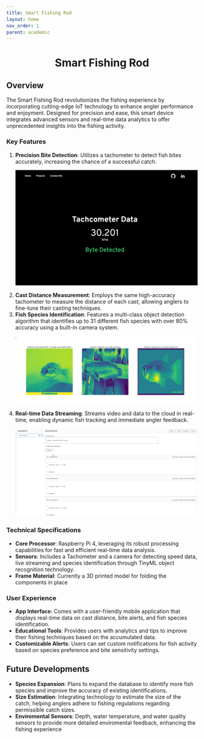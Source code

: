 ```yaml
---
title: Smart Fishing Rod
layout: home
nav_order: 1
parent: academic
---
```


<h1 align="center"> Smart Fishing Rod </h1>


<h2>Overview</h2>

The Smart Fishing Rod revolutionizes the fishing experience by incorporating cutting-edge IoT technology to enhance angler performance and enjoyment. Designed for precision and ease, this smart device integrates advanced sensors and real-time data analytics to offer unprecedented insights into the fishing activity.

<h3>Key Features</h3>
<ol>
    <li><b>Precision Bite Detection</b>:
        Utilizes a tachometer to detect fish bites accurately, increasing the chance of a successful catch. </li>
        
<p align="center"><img src= "/images/fishing-rod/fishingRodUI.png" Width=600/>
    <li><b>Cast Distance Measurement</b>:
        Employs the same high-accuracy tachometer to measure the distance of each cast, allowing anglers to fine-tune their casting techniques.</li>
    <li><b>Fish Species Identification</b>:
        Features a multi-class object detection algorithm that identifies up to 31 different fish species with over 80% accuracy using a built-in camera system.</li>
        
<p align="center"><img src= "/images/fishing-rod/ML-fish-detection.png" width=700>
    <li><b>Real-time Data Streaming</b>:
        Streams video and data to the cloud in real-time, enabling dynamic fish tracking and immediate angler feedback.</li>
        
 <p align="center"><img src= "/images/fishing-rod/fishingRodAWS.png" width=600>
</ol>

<h3>Technical Specifications</h3>

<ul>
    <li><b>Core Processor</b>:
        Raspberry Pi 4, leveraging its robust processing capabilities for fast and efficient real-time data analysis.</li>
    <li><b>Sensors</b>:
        Includes a Tachometer and a camera for detecting speed data, live streaming and species identification through TinyML object recognition technology. </li>
    <li><b>Frame Material</b>:
        Currently a 3D printed model for folding the components in place</li>
</ul>

<h3>User Experience</h3>

<ul>
    <li><b>App Interface</b>:
        Comes with a user-friendly mobile application that displays real-time data on cast distance, bite alerts, and fish species identification.</li>
    <li><b>Educational Tools</b>:
        Provides users with analytics and tips to improve their fishing techniques based on the accumulated data.</li>
    <li><b>Customizable Alerts</b>:
        Users can set custom notifications for fish activity based on species preference and bite sensitivity settings.</li>
</ul>

<h2>Future Developments</h2>

<ul>
    <li><b>Species Expansion</b>:
        Plans to expand the database to identify more fish species and improve the accuracy of existing identifications.</li>
    <li><b>Size Estimation</b>:
        Integrating technology to estimate the size of the catch, helping anglers adhere to fishing regulations regarding permissible catch sizes.</li>
    <li><b>Enviromental Sensors</b>:
        Depth, water temperature, and water quality sensors to provide more detailed enviromental feedback, enhancing the fishing experience</li>
</ul>
